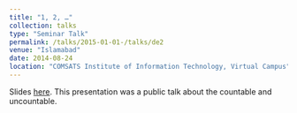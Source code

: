 ```yaml
---
title: "1, 2, …"
collection: talks
type: "Seminar Talk"
permalink: /talks/2015-01-01-/talks/de2
venue: "Islamabad"
date: 2014-08-24
location: "COMSATS Institute of Information Technology, Virtual Campus"
---
```


Slides [here](/files/1,2,.pdf). This presentation was a public talk about the countable and uncountable.
